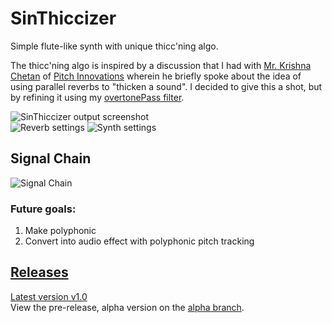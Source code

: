 # SinThiccizer
 Simple flute-like synth with unique thicc'ning algo.

 The thicc'ning algo is inspired by a discussion that I had with [Mr. Krishna Chetan](https://www.linkedin.com/in/krishna-chetan-t-r-8b0a2a66/) of [Pitch Innovations](https://www.pitchinnovations.com/) wherein he briefly spoke about the idea of using parallel reverbs to "thicken a sound".
 I decided to give this a shot, but by refining it using my [overtonePass filter](https://github.com/ethandjoseph/Overtone-Pass-Filter).

![SinThiccizer output screenshot](https://github.com/ethandjoseph/SinThiccizer/blob/main/Screenshots/testBed%20screenshot.png) <br>
![Reverb settings](https://github.com/ethandjoseph/SinThiccizer/blob/main/Screenshots/reverberator%20settings%20screenshot.png)
![Synth settings](https://github.com/ethandjoseph/SinThiccizer/blob/main/Screenshots/synth%20voice%20settings%20screenshot.png)

## Signal Chain
![Signal Chain](https://github.com/ethandjoseph/SinThiccizer/blob/main/Screenshots/Signal%20Chain.png)

### Future goals:
1. Make polyphonic
2. Convert into audio effect with polyphonic pitch tracking

## [Releases](https://github.com/ethandjoseph/SinThiccizer/releases)
[Latest version v1.0](https://github.com/ethandjoseph/SinThiccizer/releases/tag/v1.0) <br>
View the pre-release, alpha version on the [alpha branch](https://github.com/ethandjoseph/SinThiccizer/tree/alpha).
